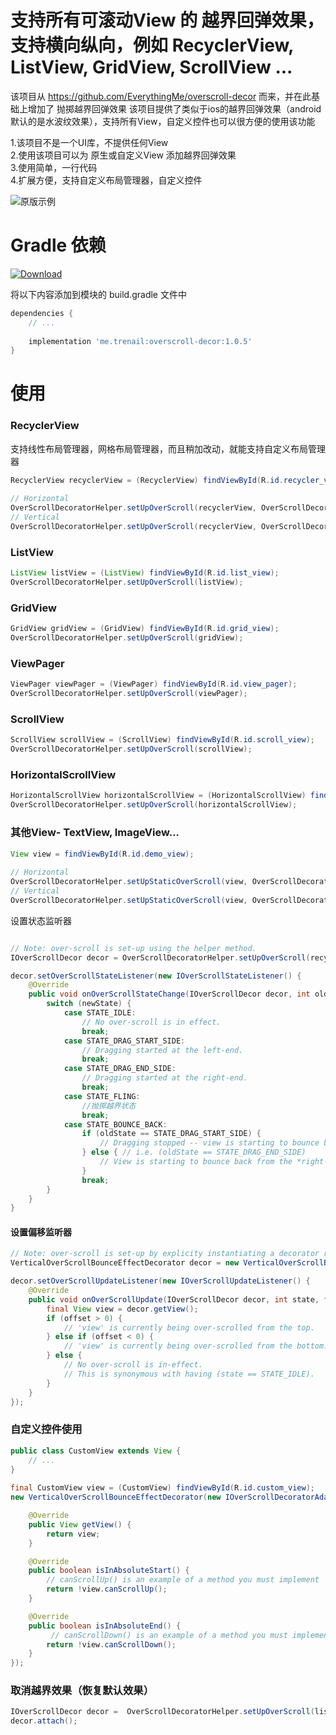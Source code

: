 
# 支持所有可滚动View 的 越界回弹效果，支持横向纵向，例如 RecyclerView, ListView, GridView, ScrollView ...
 
该项目从 https://github.com/EverythingMe/overscroll-decor 而来，并在此基础上增加了 抛掷越界回弹效果
该项目提供了类似于ios的越界回弹效果（android默认的是水波纹效果），支持所有View，自定义控件也可以很方便的使用该功能


1.该项目不是一个UI库，不提供任何View<br/> 
2.使用该项目可以为 原生或自定义View 添加越界回弹效果<br/> 
3.使用简单，一行代码<br/> 
4.扩展方便，支持自定义布局管理器，自定义控件


![原版示例](recyclerview_demo.gif)

# Gradle 依赖
[ ![Download](https://api.bintray.com/packages/trenail/maven/overscroll-decor/images/download.svg) ](https://bintray.com/trenail/maven/overscroll-decor/_latestVersion)

将以下内容添加到模块的 build.gradle 文件中

```groovy
dependencies {
    // ...
    
    implementation 'me.trenail:overscroll-decor:1.0.5'
}
```

# 使用

### RecyclerView

支持线性布局管理器，网格布局管理器，而且稍加改动，就能支持自定义布局管理器


```java
RecyclerView recyclerView = (RecyclerView) findViewById(R.id.recycler_view);
    
// Horizontal
OverScrollDecoratorHelper.setUpOverScroll(recyclerView, OverScrollDecoratorHelper.ORIENTATION_HORIZONTAL);
// Vertical
OverScrollDecoratorHelper.setUpOverScroll(recyclerView, OverScrollDecoratorHelper.ORIENTATION_VERTICAL);
```


### ListView

```java
ListView listView = (ListView) findViewById(R.id.list_view);
OverScrollDecoratorHelper.setUpOverScroll(listView);
```

### GridView

```java
GridView gridView = (GridView) findViewById(R.id.grid_view);
OverScrollDecoratorHelper.setUpOverScroll(gridView);
```

### ViewPager

```java
ViewPager viewPager = (ViewPager) findViewById(R.id.view_pager);
OverScrollDecoratorHelper.setUpOverScroll(viewPager);
```

### ScrollView

```java
ScrollView scrollView = (ScrollView) findViewById(R.id.scroll_view);
OverScrollDecoratorHelper.setUpOverScroll(scrollView);
```

### HorizontalScrollView
```java
HorizontalScrollView horizontalScrollView = (HorizontalScrollView) findViewById(R.id.horizontal_scroll_view);
OverScrollDecoratorHelper.setUpOverScroll(horizontalScrollView);
```

### 其他View- TextView, ImageView... 

```java
View view = findViewById(R.id.demo_view);
    
// Horizontal
OverScrollDecoratorHelper.setUpStaticOverScroll(view, OverScrollDecoratorHelper.ORIENTATION_HORIZONTAL);
// Vertical
OverScrollDecoratorHelper.setUpStaticOverScroll(view, OverScrollDecoratorHelper.ORIENTATION_VERTICAL);
```


设置状态监听器


```java

// Note: over-scroll is set-up using the helper method.
IOverScrollDecor decor = OverScrollDecoratorHelper.setUpOverScroll(recyclerView, OverScrollDecoratorHelper.ORIENTATION_HORIZONTAL);

decor.setOverScrollStateListener(new IOverScrollStateListener() {
    @Override
	public void onOverScrollStateChange(IOverScrollDecor decor, int oldState, int newState) {
	    switch (newState) {
	        case STATE_IDLE:
	            // No over-scroll is in effect.
	            break;
	        case STATE_DRAG_START_SIDE:
	            // Dragging started at the left-end.
	            break;
	        case STATE_DRAG_END_SIDE:
	            // Dragging started at the right-end.
	            break;
	        case STATE_FLING:
	            //抛掷越界状态
	            break;
	        case STATE_BOUNCE_BACK:
	            if (oldState == STATE_DRAG_START_SIDE) {
	                // Dragging stopped -- view is starting to bounce back from the *left-end* onto natural position.
	            } else { // i.e. (oldState == STATE_DRAG_END_SIDE)
	                // View is starting to bounce back from the *right-end*.
	            }
	            break;
	    }
	}
}
```

#### 设置偏移监听器

```java
// Note: over-scroll is set-up by explicity instantiating a decorator rather than using the helper; The two methods can be used interchangeably for registering listeners.
VerticalOverScrollBounceEffectDecorator decor = new VerticalOverScrollBounceEffectDecorator(new RecyclerViewOverScrollDecorAdapter(recyclerView, itemTouchHelperCallback));

decor.setOverScrollUpdateListener(new IOverScrollUpdateListener() {
    @Override
    public void onOverScrollUpdate(IOverScrollDecor decor, int state, float offset) {
    	final View view = decor.getView();
    	if (offset > 0) {
    		// 'view' is currently being over-scrolled from the top.
    	} else if (offset < 0) {
    		// 'view' is currently being over-scrolled from the bottom.
    	} else {
    		// No over-scroll is in-effect.
    		// This is synonymous with having (state == STATE_IDLE).
    	}
    }
});

```



    
### 自定义控件使用

```java
public class CustomView extends View {
    // ...
}
    
final CustomView view = (CustomView) findViewById(R.id.custom_view);
new VerticalOverScrollBounceEffectDecorator(new IOverScrollDecoratorAdapter() {

    @Override
    public View getView() {
        return view;
    }

    @Override
    public boolean isInAbsoluteStart() {
	    // canScrollUp() is an example of a method you must implement
        return !view.canScrollUp();
    }

    @Override
    public boolean isInAbsoluteEnd() {
	     // canScrollDown() is an example of a method you must implement
        return !view.canScrollDown();
    }
});
```



### 取消越界效果（恢复默认效果）
```java
IOverScrollDecor decor =  OverScrollDecoratorHelper.setUpOverScroll(listView);
decor.attach();
```



